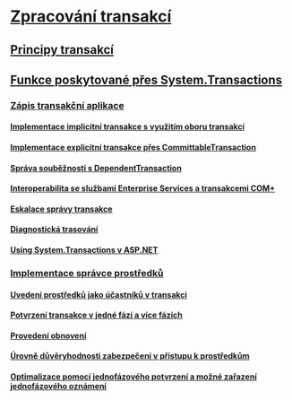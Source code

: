 # [Zpracování transakcí](index.md)
## [Principy transakcí](transaction-fundamentals.md)
## [Funkce poskytované přes System.Transactions](features-provided-by-system-transactions.md)
### [Zápis transakční aplikace](writing-a-transactional-application.md)
#### [Implementace implicitní transakce s využitím oboru transakcí](implementing-an-implicit-transaction-using-transaction-scope.md)
#### [Implementace explicitní transakce přes CommittableTransaction](implementing-an-explicit-transaction-using-committabletransaction.md)
#### [Správa souběžnosti s DependentTransaction](managing-concurrency-with-dependenttransaction.md)
#### [Interoperabilita se službami Enterprise Services a transakcemi COM+](interoperability-with-enterprise-services-and-com-transactions.md)
#### [Eskalace správy transakce](transaction-management-escalation.md)
#### [Diagnostická trasování](diagnostic-traces.md)
#### [Using System.Transactions v ASP.NET](using-system-transactions-in-aspnet.md)
### [Implementace správce prostředků](implementing-a-resource-manager.md)
#### [Uvedení prostředků jako účastníků v transakci](enlisting-resources-as-participants-in-a-transaction.md)
#### [Potvrzení transakce v jedné fázi a více fázích](committing-a-transaction-in-single-phase-and-multi-phase.md)
#### [Provedení obnovení](performing-recovery.md)
#### [Úrovně důvěryhodnosti zabezpečení v přístupu k prostředkům](security-trust-levels-in-accessing-resources.md)
#### [Optimalizace pomocí jednofázového potvrzení a možné zařazení jednofázového oznámení](optimization-spc-and-promotable-spn.md)
